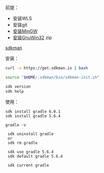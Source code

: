 前提：
- 安装WLS
- 安装git
- [安装MinGW](https://sourceforge.net/projects/mingw-w64/)
- [安装GnuWin32](https://sourceforge.net/projects/gnuwin32/files/) zip

[sdkman](https://sdkman.io/install)

安装：
```bash
curl -s https://get.sdkman.io | bash
```

```bash
source "$HOME/.sdkman/bin/sdkman-init.sh"
```

```bash
sdk version
sdk help
```


使用：
```
sdk install gradle 6.0.1
sdk install gradle 5.6.4

gradle -v

 sdk uninstall gradle
 or
 sdk rm gradle

 sdk use gradle 5.6.4
 sdk default gradle 5.6.4

 sdk current gradle
```

